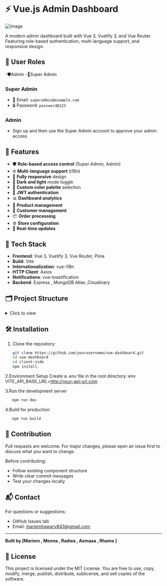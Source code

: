 # ⚡ Vue.js Admin Dashboard

![image](https://github.com/user-attachments/assets/768970f4-3ad8-4c5b-a150-e4a68b86f07a)

A modern admin dashboard built with Vue 3, Vuetify 3, and Vue Router. Featuring role-based authentication, multi-language support, and responsive design.

## 👥 User Roles
-🛡️Admin 
-👑Super Admin
### Super Admin
- 📧 Email: `superadmin@example.com`  
- 🔒 Password: `password@123`

### Admin  
- Sign up and then use the Super Admin account to approve your admin access

## 📌 Features
- 🛡️ **Role-based access control** (Super Admin, Admin)
- 🌐 **Multi-language support** (i18n)
- 📱 **Fully responsive** design
- 🎨 **Dark and light** mode toggle
- 🧩 **Custom color palette** selection
- 🔐 **JWT authentication**
- 📊 **Dashboard analytics**
- 🛒 **Product management**
- 👥 **Customer management**
- 📦 **Order processing**
- ⚙️ **Store configuration**
- 🔄 **Real-time updates**


## 🧰 Tech Stack

- **Frontend**: Vue 3, Vuetify 3, Vue Router, Pinia
- **Build**: Vite
- **Internationalization**: vue-i18n
- **HTTP Client**: Axios
- **Notifications**: vue-toastification
- **Backend**: Express , MongoDB Atlas ,Cloudinary

  
## 🗂️ Project Structure

<details>
<summary>Click to view</summary>
src/
├── assets/          # Static assets
├── components/
│   ├── Shared/      # Common reusable components
│   ├── Settings/    # UI and user settings
│   ├── customers/   # Customer-related components
├── layouts/         # Layouts for public and private views
├── locales/         # Language translation files
├── router/          # App routing setup
├── store/           # Pinia store modules
├── styles/          # Global styles
├── utils/           # Helper functions
├── views/           # Main view components
└── App.vue          # App root component
</details>



## 🛠️ Installation

1. Clone the repository:
   ```sh
   git clone https://github.com/yourusername/vue-dashboard.git
   cd vue-dashboard
   cd client-side
   npm install.
   ```
 2.Environment Setup
   Create a .env file in the root directory:
   env
   VITE_API_BASE_URL=http://your-api-url.com

3.Run the development server
   ```sh
      npm run dev
   ```

4.Build for production
   ```sh
      npm run build
   ```


## 🤝 Contribution

Pull requests are welcome. For major changes, please open an issue first to discuss what you want to change.

Before contributing:

- Follow existing component structure
- Write clear commit messages
- Test your changes locally

## 📬 Contact

For questions or suggestions:

- GitHub Issues tab
- Email: mariemhawary843@gmail.com

---

**Built by [Mariem , Menna , Radwa , Asmaaa , Rhama ]**

## 📄 License

This project is licensed under the MIT License.
You are free to use, copy, modify, merge, publish, distribute, sublicense, and sell copies of the software.

